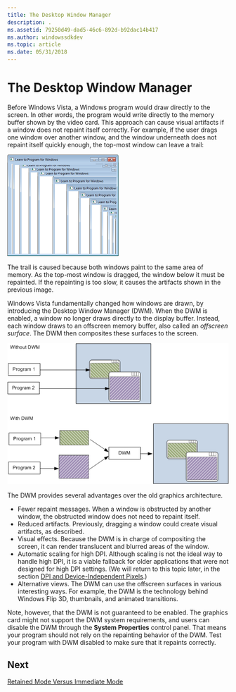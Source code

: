 ```yaml
---
title: The Desktop Window Manager
description: .
ms.assetid: 79250d49-dad5-46c6-892d-b92dac14b417
ms.author: windowssdkdev
ms.topic: article
ms.date: 05/31/2018
---
```


# The Desktop Window Manager

Before Windows Vista, a Windows program would draw directly to the screen. In other words, the program would write directly to the memory buffer shown by the video card. This approach can cause visual artifacts if a window does not repaint itself correctly. For example, if the user drags one window over another window, and the window underneath does not repaint itself quickly enough, the top-most window can leave a trail:

![a screenshot that shows repaint artifacts.](images/graphics04.png)

The trail is caused because both windows paint to the same area of memory. As the top-most window is dragged, the window below it must be repainted. If the repainting is too slow, it causes the artifacts shown in the previous image.

Windows Vista fundamentally changed how windows are drawn, by introducing the Desktop Window Manager (DWM). When the DWM is enabled, a window no longer draws directly to the display buffer. Instead, each window draws to an offscreen memory buffer, also called an *offscreen surface*. The DWM then composites these surfaces to the screen.

![a diagram that shows how the dwm composites the desktop.](images/graphics05.png)

The DWM provides several advantages over the old graphics architecture.

-   Fewer repaint messages. When a window is obstructed by another window, the obstructed window does not need to repaint itself.
-   Reduced artifacts. Previously, dragging a window could create visual artifacts, as described.
-   Visual effects. Because the DWM is in charge of compositing the screen, it can render translucent and blurred areas of the window.
-   Automatic scaling for high DPI. Although scaling is not the ideal way to handle high DPI, it is a viable fallback for older applications that were not designed for high DPI settings. (We will return to this topic later, in the section [DPI and Device-Independent Pixels](dpi-and-device-independent-pixels.md).)
-   Alternative views. The DWM can use the offscreen surfaces in various interesting ways. For example, the DWM is the technology behind Windows Flip 3D, thumbnails, and animated transitions.

Note, however, that the DWM is not guaranteed to be enabled. The graphics card might not support the DWM system requirements, and users can disable the DWM through the **System Properties** control panel. That means your program should not rely on the repainting behavior of the DWM. Test your program with DWM disabled to make sure that it repaints correctly.

## Next

[Retained Mode Versus Immediate Mode](retained-mode-versus-immediate-mode.md)

 

 





